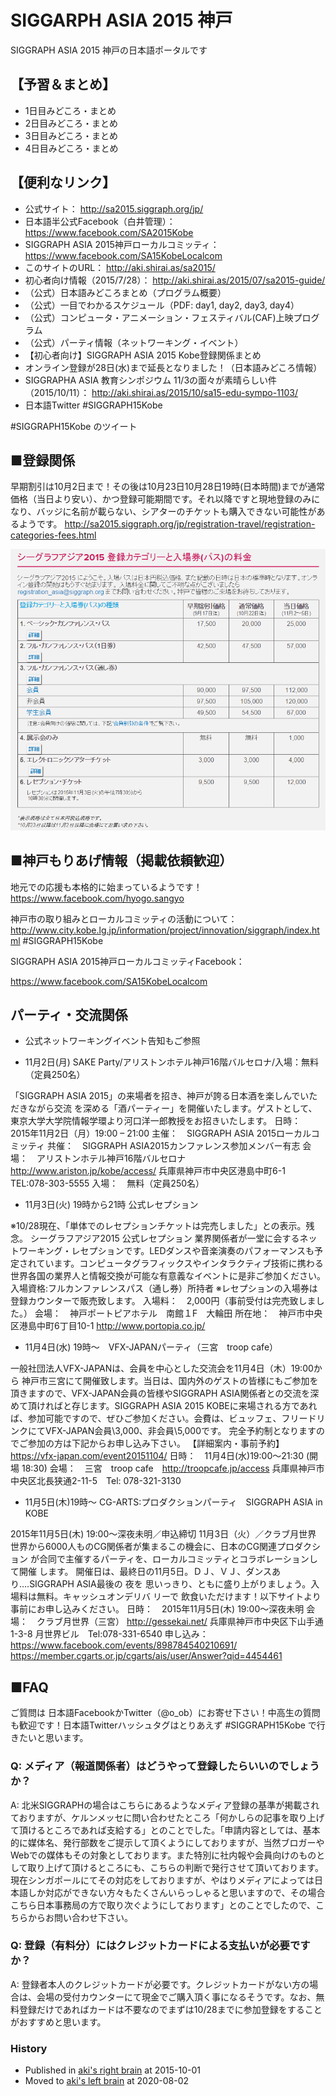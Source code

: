 # SIGGARPH ASIA 2015 神戸

SIGGRAPH ASIA 2015 神戸の日本語ポータルです

## 【予習＆まとめ】

- 1日目みどころ・まとめ
- 2日目みどころ・まとめ
- 3日目みどころ・まとめ
- 4日目みどころ・まとめ

## 【便利なリンク】

- 公式サイト： http://sa2015.siggraph.org/jp/
- 日本語半公式Facebook（白井管理）： https://www.facebook.com/SA2015Kobe
- SIGGRAPH ASIA 2015神戸ローカルコミッティ： https://www.facebook.com/SA15KobeLocalcom
- このサイトのURL： http://aki.shirai.as/sa2015/
- 初心者向け情報（2015/7/28）： http://aki.shirai.as/2015/07/sa2015-guide/
- （公式）日本語みどころまとめ（プログラム概要）
- （公式）一目でわかるスケジュール（PDF: day1, day2, day3, day4）
- （公式）コンピュータ・アニメーション・フェスティバル(CAF)上映プログラム
- （公式）パーティ情報（ネットワーキング・イベント）
- 【初心者向け】SIGGRAPH ASIA 2015 Kobe登録関係まとめ
- オンライン登録が28日(水)まで延長となりました！（日本語みどころ情報）
- SIGGRAPHA ASIA 教育シンポジウム 11/3の面々が素晴らしい件（2015/10/11）： http://aki.shirai.as/2015/10/sa15-edu-sympo-1103/
- 日本語Twitter #SIGGRAPH15Kobe

#SIGGRAPH15Kobe のツイート

## ■登録関係

早期割引は10月2日まで！その後は10月23日10月28日19時(日本時間)までが通常価格（当日より安い）、かつ登録可能期間です。それ以降ですと現地登録のみになり、バッジに名前が載らない、シアターのチケットも購入できない可能性があるようです。
http://sa2015.siggraph.org/jp/registration-travel/registration-categories-fees.html

![sa1](./sa1.png)

## ■神戸もりあげ情報（掲載依頼歓迎）

地元での応援も本格的に始まっているようです！
https://www.facebook.com/hyogo.sangyo

神戸市の取り組みとローカルコミッティの活動について：
http://www.city.kobe.lg.jp/information/project/innovation/siggraph/index.html #SIGGRAPH15Kobe

SIGGRAPH ASIA 2015神戸ローカルコミッティFacebook：

https://www.facebook.com/SA15KobeLocalcom



## パーティ・交流関係

- 公式ネットワーキングイベント告知もご参照

- 11月2日(月) SAKE Party/アリストンホテル神戸16階バルセロナ/入場：無料（定員250名）

「SIGGRAPH ASIA 2015」の来場者を招き、神戸が誇る日本酒を楽しんでいただきながら交流 を深める「酒パーティー」を開催いたします。ゲストとして、東京大学大学院情報学環より河口洋一郎教授をお招きいたします。
日時：　2015年11月2日（月）19:00 – 21:00
主催：　SIGGRAPH ASIA 2015ローカルコミッティ
共催：　SIGGRAPH ASIA2015カンファレンス参加メンバー有志
会場：　アリストンホテル神戸16階バルセロナ　http://www.ariston.jp/kobe/access/
兵庫県神戸市中央区港島中町6-1　TEL:078-303-5555
入場：　無料（定員250名）

- 11月3日(火) 19時から21時 公式レセプション

※10/28現在、「単体でのレセプションチケットは完売しました」との表示。残念。
シーグラフアジア2015 公式レセプション
業界関係者が一堂に会するネットワーキング・レセプションです。LEDダンスや音楽演奏のパフォーマンスも予定されています。コンピュータグラフィックスやインタラクティブ技術に携わる世界各国の業界人と情報交換が可能な有意義なイベントに是非ご参加ください。
入場資格:フルカンファレンスパス（通し券）所持者
※レセプションの入場券は登録カウンターで販売致します。
入場料：　2,000円（事前受付は完売致しました。）
会場：　神戸ポートピアホテル　南館１F　大輪田
所在地：　神戸市中央区港島中町6丁目10-1
http://www.portopia.co.jp/

- 11月4日(水) 19時～　VFX-JAPANパーティ（三宮　troop cafe）

一般社団法人VFX-JAPANは、会員を中心とした交流会を11月4日（木）19:00から
神戸市三宮にて開催致します。当日は、国内外のゲストの皆様にもご参加を頂きますので、VFX-JAPAN会員の皆様やSIGGRAPH ASIA関係者との交流を深めて頂ければと存じます。SIGGRAPH ASIA 2015 KOBEに来場される方であれば、参加可能ですので、ぜひご参加ください。会費は、ビュッフェ、フリードリンクにてVFX-JAPAN会員\3,000、非会員\5,000です。 完全予約制となりますのでご参加の方は下記からお申し込み下さい。
【詳細案内・事前予約】
https://vfx-japan.com/event20151104/
日時：　11月4日(水)19:00～21:30 (開場 18:30)
会場：　三宮　troop cafe　http://troopcafe.jp/access
兵庫県神戸市中央区北長狭通2-11-5　Tel: 078-321-3130

- 11月5日(木)19時～ CG-ARTS:プロダクションパーティ　SIGGRAPH ASIA in KOBE

2015年11月5日(木) 19:00～深夜未明／申込締切 11月3日（火）／クラブ月世界
世界から6000人ものCG関係者が集まるこの機会に、日本のCG関連プロダクション
が合同で主催するパーティを、ローカルコミッティとコラボレーションして開催 します。
開催日は、最終日の11月5日。ＤＪ、ＶＪ、ダンスあり….SIGGRAPH ASIA最後の 夜を
思いっきり、ともに盛り上がりましょう。入場料は無料。キャッシュオンデリバ リーで
飲食いただけます！以下サイトより事前にお申し込みください。
日時：　2015年11月5日(木) 19:00～深夜未明
会場：　クラブ月世界（三宮） http://gessekai.net/
兵庫県神戸市中央区下山手通1-3-8 月世界ビル　Tel:078-331-6540
申し込み： https://www.facebook.com/events/898784540210691/
https://member.cgarts.or.jp/cgarts/ais/user/Answer?qid=4454461

 

## ■FAQ

ご質問は 日本語FacebookかTwitter（@o_ob）にお寄せ下さい！中高生の質問も歓迎です！日本語Twitterハッシュタグはとりあえず #SIGGRAPH15Kobe で行きたいと思います。

### Q: メディア（報道関係者）はどうやって登録したらいいのでしょうか？

A: 北米SIGGRAPHの場合はこちらにあるようなメディア登録の基準が掲載されておりますが、ケルンメッセに問い合わせたところ「何かしらの記事を取り上げて頂けるところであれば支給する」とのことでした。「申請内容としては、基本的に媒体名、発行部数をご提示して頂くようにしておりますが、当然ブロガーやWebでの媒体もその対象としております。また特別に社内報や会員向けのものとして取り上げて頂けるところにも、こちらの判断で発行させて頂いております。現在シンガポールにてその対応をしておりますが、やはりメディアによっては日本語しか対応ができない方々もたくさんいらっしゃると思いますので、その場合こちら日本事務局の方で取り次ぐようにしております」とのことでしたので、こちらからお問い合わせ下さい。

### Q: 登録（有料分）にはクレジットカードによる支払いが必要ですか？
A: 登録者本人のクレジットカードが必要です。クレジットカードがない方の場合は、会場の受付カウンターにて現金でご購入頂く事になるそうです。なお、無料登録だけであればカードは不要なのでまずは10/28までに参加登録をすることがおすすめと思います。


### History
- Published in [aki's right brain](https://aki.shirai.as/sa2015/) at 2015-10-01
- Moved to [aki's left brain](https://projects.shirai.as/sa2015/) at 2020-08-02
